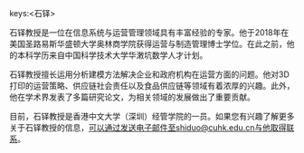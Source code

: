keys:<石铎>


石铎教授是一位在信息系统与运营管理领域具有丰富经验的专家。他于2018年在美国圣路易斯华盛顿大学奥林商学院获得运营与制造管理博士学位。在此之前，他的本科学历来自中国科学技术大学华潄坑数学人才计划。

石铎教授擅长运用分析建模方法解决企业和政府机构在运营方面的问题。他对3D打印的运营策略、供应链社会责任以及食品供应链等领域有着浓厚的兴趣。此外，他在学术界发表了多篇研究论文，为相关领域的发展做出了重要贡献。

目前，石铎教授是香港中文大学（深圳）经管学院的一员。如果您有兴趣了解更多关于石铎教授的信息，可以通过发送电子邮件至shiduo@cuhk.edu.cn与他取得联系。